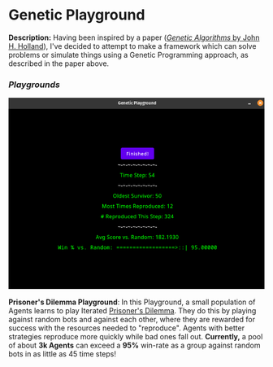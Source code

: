 # Genetic Playground

**Description:** Having been inspired by a paper ([*Genetic Algorithms* by John H. Holland](http://www2.econ.iastate.edu/tesfatsi/holland.GAIntro.htm)), I've decided to attempt to make a framework which can solve problems or simulate things using a Genetic Programming approach, as described in the paper above.

### *Playgrounds*

![PrisonersDilemmaPlayground](images/geneticPlaygroundScreen7.png)

**Prisoner's Dilemma Playground**: In this Playground, a small population of Agents learns to play Iterated [Prisoner's Dilemma](https://en.wikipedia.org/wiki/Prisoner%27s_dilemma). They do this by playing against random bots and against each other, where they are rewarded for success with the resources needed to "reproduce". Agents with better strategies reproduce more quickly while bad ones fall out. **Currently,** a pool of about **3k Agents** can exceed a **95%** win-rate as a group against random bots in as little as 45 time steps!